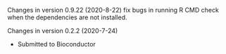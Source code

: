 Changes in version 0.9.22 (2020-8-22)
fix bugs in running R CMD check when the dependencies are not installed. 


Changes in version 0.2.2 (2020-7-24)
+ Submitted to Bioconductor
